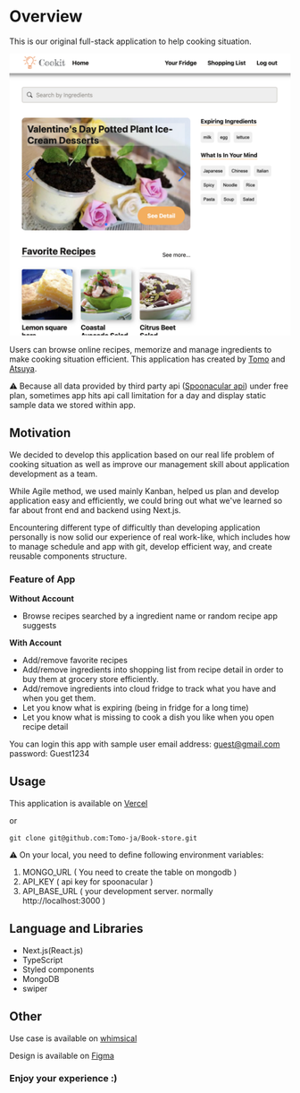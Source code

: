 # Overview

This is our original full-stack application to help cooking situation.

<img src="/Preview.png" alt="Preview of the App">

Users can browse online recipes, memorize and manage ingredients to make cooking situation efficient.
This application has created by [Tomo](https://github.com/Tomo-ja) and [Atsuya](https://github.com/tenmusu007).

⚠️ Because all data provided by third party api ([Spoonacular api](https://spoonacular.com/food-api)) under free plan, sometimes app hits api call limitation for a day and display static sample data we stored within app.

## Motivation

We decided to develop this application based on our real life problem of cooking situation as well as improve our management skill about application development as a team.

While Agile method, we used mainly Kanban, helped us plan and develop application easy and efficiently, we could bring out what we've learned so far about front end and backend using Next.js.

Encountering different type of difficultly than developing application personally is now solid our experience of real work-like, which includes how to manage schedule and app with git, develop efficient way, and create reusable components structure.

### Feature of App

**Without Account**

- Browse recipes searched by a ingredient name or random recipe app suggests

**With Account**

- Add/remove favorite recipes
- Add/remove ingredients into shopping list from recipe detail in order to buy them at grocery store efficiently.
- Add/remove ingredients into cloud fridge to track what you have and when you get them.
- Let you know what is expiring (being in fridge for a long time)
- Let you know what is missing to cook a dish you like when you open recipe detail

You can login this app with sample user
email address: guest@gmail.com
password: Guest1234

## Usage

This application is available on [Vercel](https://cook-friends.vercel.app/)

or

```
git clone git@github.com:Tomo-ja/Book-store.git
```

⚠️ On your local, you need to define following environment variables:

1. MONGO_URL ( You need to create the table on mongodb )
2. API_KEY ( api key for spoonacular )
3. API_BASE_URL ( your development server. normally http://localhost:3000 )

## Language and Libraries

- Next.js(React.js)
- TypeScript
- Styled components
- MongoDB
- swiper

## Other

Use case is available on [whimsical](https://whimsical.com/web-kitchen-use-case-UxygcF1dX56hJpvGxQxYuz)

Design is available on [Figma](https://www.figma.com/file/nhRqkIRlpRAaR4t33iHUaD/web-Kitchen?node-id=0%3A1)

### Enjoy your experience :)
